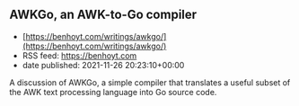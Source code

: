 ## AWKGo, an AWK-to-Go compiler
 - [https://benhoyt.com/writings/awkgo/](https://benhoyt.com/writings/awkgo/)
 - RSS feed: https://benhoyt.com
 - date published: 2021-11-26 20:23:10+00:00

A discussion of AWKGo, a simple compiler that translates a useful subset of the AWK text processing language into Go source code.

